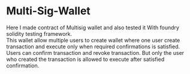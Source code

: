 # Multi-Sig-Wallet
Here I made contract of Multisig wallet and also tested it With foundry solidity testing framework.
<br>
This wallet allow multiple users to create wallet where one user create transaction and execute only when required confirmations is satisfied.
<br>
Users can confirm transaction and revoke transaction. But only the user who created the transaction is allowed to execute after satisfied confirmation.
<br>
